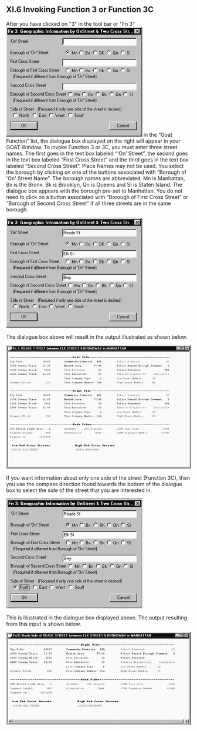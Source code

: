 <h2> XI.6 Invoking Function 3 or Function 3C  </h2>

After you have clicked on "3" in the tool bar or "Fn 3"  ![GoatFunction>](../../../img/goat6.1.jpg "GOAT Function 2") in the “Goat Function” list, the dialogue box displayed on the right will appear in your GOAT Window. To invoke Function 3 or 3C, you must enter three street names. The first goes in the text box labeled “‘On’ Street”, the second goes in the text box labeled “First Cross Street” and the third goes in the text box labeled “Second Cross Street”. Place Names may not be used. You select the borough by clicking on one of the buttons associated with “Borough of 'On' Street Name”. The borough names are abbreviated. Mn is Manhattan, Bx is the Bronx, Bk is Brooklyn, Qn is Queens and SI is Staten Island. The dialogue box appears with the borough pre-set to Manhattan. You do not need to click on a button associated with “Borough of First Cross Street” or “Borough of Second Cross Street” if all three streets are in the same borough.  

![GoatFunction<>](../../../img/goat6.2.jpg "GOAT Function 2")

The dialogue box above will result in the output illustrated as shown below.  


![GoatFunction_large<>](../../../img/goat6.3.jpg "GOAT Function 2")  

If you want information about only one side  of the street (Function 3C), then you use the compass direction found towards the bottom of the dialogue box to select the side of the street that you are interested in.

![GoatFunction<>](../../../img/goat6.4.jpg "GOAT Function 2")

This is illustrated in the dialogue box displayed above. The output resulting from this input is shown below.  

![GoatFunction_large<>](../../../img/goat6.5.jpg "GOAT Function 2")
